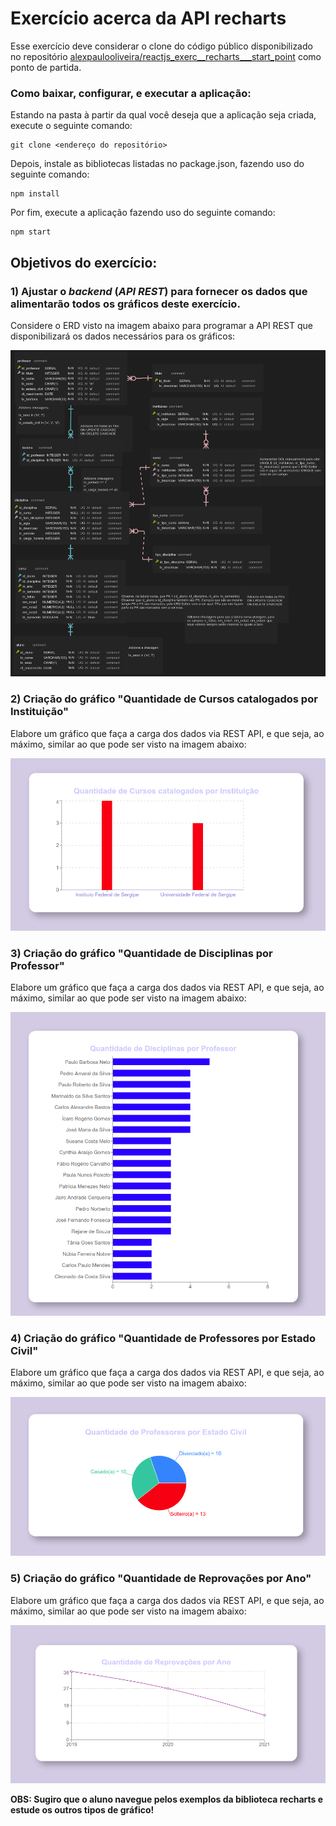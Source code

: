 # Exercício acerca da API recharts

Esse exercício deve considerar o clone do código público disponibilizado no repositório [alexpaulooliveira/reactjs_exerc__recharts___start_point](https://github.com/alexpaulooliveira/reactjs_exerc__recharts___start_point) como ponto de partida. 

### Como baixar, configurar, e executar a aplicação:

Estando na pasta à partir da qual você deseja que a aplicação seja criada, execute o seguinte comando:

```
git clone <endereço do repositório>
```

Depois, instale as bibliotecas listadas no package.json, fazendo uso do seguinte comando:

```
npm install
```

Por fim, execute a aplicação fazendo uso do seguinte comando:


```
npm start
```

## Objetivos do exercício:

### 1) Ajustar o *backend* (*API REST*) para fornecer os dados que alimentarão todos os gráficos deste exercício.

Considere o ERD visto na imagem abaixo para programar a API REST que disponibilizará os dados necessários para os gráficos:

![Drag Racing](./img/../src/img/erd.png)

### 2) Criação do gráfico "Quantidade de Cursos catalogados por Instituição"

Elabore um gráfico que faça a carga dos dados via REST API, e que seja, ao máximo, similar ao que pode ser visto na imagem abaixo:

![Drag Racing](./img/../src/img/grafCursoXInst.png)


### 3) Criação do gráfico "Quantidade de Disciplinas por Professor"

Elabore um gráfico que faça a carga dos dados via REST API, e que seja, ao máximo, similar ao que pode ser visto na imagem abaixo:

![Drag Racing](./img/../src/img/grafDiscXProf.png)


### 4) Criação do gráfico "Quantidade de Professores por Estado Civil"

Elabore um gráfico que faça a carga dos dados via REST API, e que seja, ao máximo, similar ao que pode ser visto na imagem abaixo:

![Drag Racing](./img/../src/img/grafProfXEC.png)


### 5) Criação do gráfico "Quantidade de Reprovações por Ano"

Elabore um gráfico que faça a carga dos dados via REST API, e que seja, ao máximo, similar ao que pode ser visto na imagem abaixo:

![Drag Racing](./img/../src/img/grafRepXAno.png)


**OBS: Sugiro que o aluno navegue pelos exemplos da biblioteca recharts e estude os outros tipos de gráfico!**
